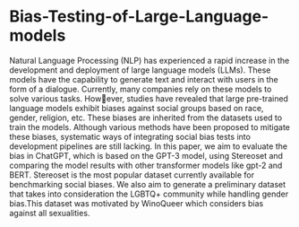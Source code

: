 # Bias-Testing-of-Large-Language-models

Natural Language Processing (NLP) has experienced a rapid increase in the development and deployment of large language models (LLMs). These models have the capability to generate text and interact with
users in the form of a dialogue. Currently, many companies rely on these models to solve various tasks. However, studies have revealed that large pre-trained language models exhibit biases against social groups based
on race, gender, religion, etc. These biases are inherited from the datasets used to train the models. Although
various methods have been proposed to mitigate these biases, systematic ways of integrating social bias tests
into development pipelines are still lacking. In this paper, we aim to evaluate the bias in ChatGPT, which is
based on the GPT-3 model, using Stereoset and comparing the model results with other transformer models like
gpt-2 and BERT. Stereoset is the most popular dataset currently available for benchmarking social biases. We
also aim to generate a preliminary dataset that takes into consideration the LGBTQ+ community while handling
gender bias.This dataset was motivated by WinoQueer which considers bias against all sexualities.
